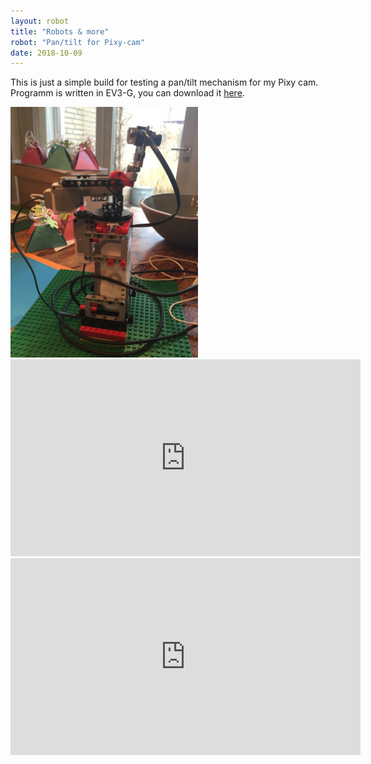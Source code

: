 ```yaml
---
layout: robot
title: "Robots & more"
robot: "Pan/tilt for Pixy-cam"
date: 2018-10-09
---
```


This is just a simple build for testing a pan/tilt mechanism for my Pixy cam. 
Programm is written in EV3-G, you can download it <a href="/downloads/PixyTracker.zip" download>here</a>.

<img src="/images/pixy_tracker.jpg" width="300">
<iframe width="560" height="315" src="https://www.youtube.com/embed/3qLa4n0V_GI" frameborder="0" allowfullscreen></iframe>
<iframe width="560" height="315" src="https://www.youtube.com/embed/y16UqY67PXQ" frameborder="0" allowfullscreen></iframe>
<br>